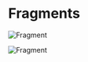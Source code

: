 # Fragments

![Fragment](https://i.imgur.com/eKA3OHc.png)

![Fragment](https://i.imgur.com/zZV9Hb5.png)